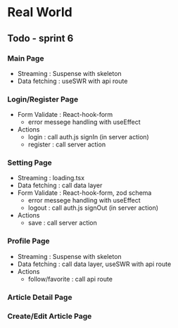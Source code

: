 # Real World

## Todo - sprint 6

### Main Page

- Streaming : Suspense with skeleton
- Data fetching : useSWR with api route

### Login/Register Page

- Form Validate : React-hook-form
  - error messege handling with useEffect
- Actions
  - login : call auth.js signIn (in server action)
  - register : call server action

### Setting Page

- Streaming : loading.tsx
- Data fetching : call data layer
- Form Validate : React-hook-form, zod schema
  - error messege handling with useEffect
  - logout : call auth.js signOut (in server action)
- Actions
  - save : call server action

### Profile Page

- Streaming : Suspense with skeleton
- Data fetching : call data layer, useSWR with api route
- Actions
  - follow/favorite : call api route

### Article Detail Page

### Create/Edit Article Page
